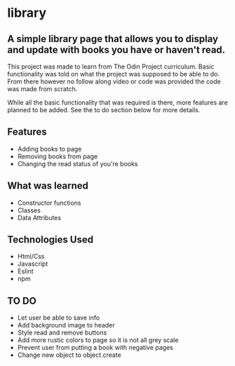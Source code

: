 # library

## A simple library page that allows you to display and update with books you have or haven't read.

This project was made to learn from The Odin Project curriculum. Basic functionality was told on what the project was supposed to be able to do. From there however no follow along video or code was provided the code was made from scratch.

While all the basic functionality that was required is there, more features are planned to be added. See the to do section below for more details.

## Features

- Adding books to page
- Removing books from page
- Changing the read status of you're books

## What was learned

- Constructor functions
- Classes
- Data Attributes

## Technologies Used

- Html/Css
- Javascript
- Eslint
- npm

## TO DO

- Let user be able to save info
- Add background image to header
- Style read and remove buttons
- Add more rustic colors to page so it is not all grey scale
- Prevent user from putting a book with negative pages
- Change new object to object.create
